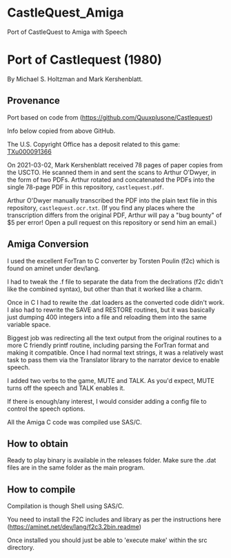 # CastleQuest_Amiga
Port of CastleQuest to Amiga with Speech

# Port of Castlequest (1980)

By Michael S. Holtzman and Mark Kershenblatt.


## Provenance

Port based on code from (https://github.com/Quuxplusone/Castlequest)

Info below copied from above GitHub.

The U.S. Copyright Office has a deposit related to this game:
[TXu000091366](https://cocatalog.loc.gov/cgi-bin/Pwebrecon.cgi?Search_Arg=TXu000091366&Search_Code=REGS&CNT=10&HIST=1)

On 2021-03-02, Mark Kershenblatt received 78 pages of paper copies
from the USCTO. He scanned them in and sent the scans to Arthur O'Dwyer,
in the form of two PDFs. Arthur rotated and concatenated the PDFs
into the single 78-page PDF in this repository, `castlequest.pdf`.

Arthur O'Dwyer manually transcribed the PDF into the plain text
file in this repository, `castlequest.ocr.txt`. (If you find any
places where the transcription differs from the original PDF,
Arthur will pay a "bug bounty" of $5 per error! Open a pull request
on this repository or send him an email.)

## Amiga Conversion

I used the excellent ForTran to C converter by Torsten Poulin (f2c) which is found on aminet under dev/lang.

I had to tweak the .f file to separate the data from the declrations (f2c didn't like the combined syntax), but other than that it worked like a charm.

Once in C I had to rewite the .dat loaders as the converted code didn't work.  I also had to rewrite the SAVE and RESTORE routines, but it was basically just dumping 400 integers into a file and reloading them into the same variable space.

Biggest job was redirecting all the text output from the original routines to a more C friendly printf routine, including parsing the ForTran format and making it compatible.  Once I had normal text strings, it was a relatively wast task to pass them via the Translator library to the narrator device to enable speech.

I added two verbs to the game, MUTE and TALK.  As you'd expect, MUTE turns off the speech and TALK enables it.

If there is enough/any interest, I would consider adding a config file to control the speech options.

All the Amiga C code was compiled use SAS/C.

## How to obtain
Ready to play binary is available in the releases folder.  Make sure the .dat files are in the same folder as the main program.

## How to compile
Compilation is though Shell using SAS/C.

You need to install the F2C includes and library as per the instructions here (https://aminet.net/dev/lang/f2c3.2bin.readme)

Once installed you should just be able to 'execute make' within the src directory.


